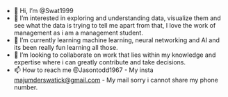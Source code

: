 - 👋 Hi, I’m @Swat1999
- 👀 I’m interested in exploring and understanding data, visualize them and see what the data is trying to tell me apart from that, I love the work of management as i am a management student.
- 🌱 I’m currently learning machine learning, neural networking and AI and its been really fun learning all those.
- 💞️ I’m looking to collaborate on work that lies within my knowledge and expertise where i can greatly contribute and take decisions.
- 📫 How to reach me 
      @Jasontodd1967 - My insta
      majumderswatick@gmail.com - My mail
      sorry i cannot share my phone number.

<!---
Swat1999/Swat1999 is a ✨ special ✨ repository because its `README.md` (this file) appears on your GitHub profile.
You can click the Preview link to take a look at your changes.
--->
